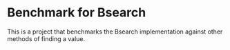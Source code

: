 # Benchmark for Bsearch

This is a project that benchmarks the Bsearch implementation against other methods of finding a value.

